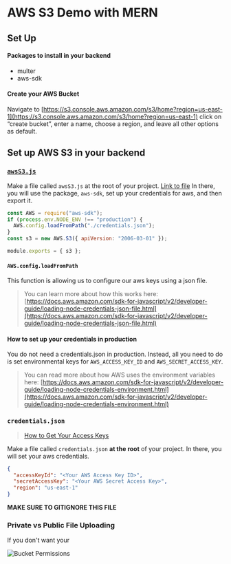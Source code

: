 # AWS S3 Demo with MERN

## Set Up
#### Packages to install in your backend
- multer
- aws-sdk

#### Create your AWS Bucket
Navigate to [https://s3.console.aws.amazon.com/s3/home?region=us-east-1](https://s3.console.aws.amazon.com/s3/home?region=us-east-1) click on “create bucket”, enter a name, choose a region, and leave all other options as default.

## Set up AWS S3 in your backend
### [`awsS3.js`](https://github.com/ssoonmi/aws-s3-MERN-demo/blob/master/awsS3.js)
Make a file called `awsS3.js` at the root of your project. [Link to file](https://github.com/ssoonmi/aws-s3-MERN-demo/blob/master/awsS3.js)
In there, you will use the package, `aws-sdk`, set up your credentials for aws, and then export it.

```javascript
const AWS = require("aws-sdk");
if (process.env.NODE_ENV !== "production") {
  AWS.config.loadFromPath("./credentials.json");
}
const s3 = new AWS.S3({ apiVersion: "2006-03-01" });

module.exports = { s3 };
```
#### `AWS.config.loadFromPath`
This function is allowing us to configure our aws keys using a json file. 
> You can learn more about how this works here:
> [https://docs.aws.amazon.com/sdk-for-javascript/v2/developer-guide/loading-node-credentials-json-file.html](https://docs.aws.amazon.com/sdk-for-javascript/v2/developer-guide/loading-node-credentials-json-file.html)

#### How to set up your credentials in production
You do not need a credentials.json in production. Instead, all you need to do is set environmental keys for `AWS_ACCESS_KEY_ID` and `AWS_SECRET_ACCESS_KEY`.

> You can read more about how AWS uses the environment variables here:
> [https://docs.aws.amazon.com/sdk-for-javascript/v2/developer-guide/loading-node-credentials-environment.html](https://docs.aws.amazon.com/sdk-for-javascript/v2/developer-guide/loading-node-credentials-environment.html)

### `credentials.json`
> [How to Get Your Access Keys](https://help.bittitan.com/hc/en-us/articles/115008255268-How-do-I-find-my-AWS-Access-Key-and-Secret-Access-Key-)

Make a file called `credentials.json` **at the root** of your project.
In there, you will set your aws credentials.
```json
{
  "accessKeyId": "<Your AWS Access Key ID>",
  "secretAccessKey": "<Your AWS Secret Access Key>",
  "region": "us-east-1"
}
```
**MAKE SURE TO GITIGNORE THIS FILE**

### Private vs Public File Uploading
If you don't want your 


![Bucket Permissions](https://raw.githubusercontent.com/ssoonmi/aws-s3-MERN-demo/assets/bucket_permissions.png)
